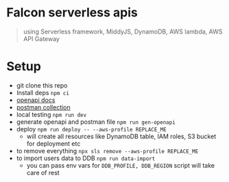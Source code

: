 # Falcon serverless apis

> using Serverless framework, MiddyJS, DynamoDB, AWS lambda, AWS API Gateway

# Setup

- git clone this repo
- Install deps `npm ci`
- [openapi docs](docs/openapi.json)
- [postman collection](docs/postman.json)
- local testing `npm run dev`
- generate openapi and postman file `npm run gen-openapi`
- deploy `npm run deploy -- --aws-profile REPLACE_ME`
  - will create all resources like DynamoDB table, IAM roles, S3 bucket for deployment etc
- to remove everything `npx sls remove --aws-profile REPLACE_ME`
- to import users data to DDB `npm run data-import`
  - you can pass env vars for `DDB_PROFILE, DDB_REGION` script will take care of rest
